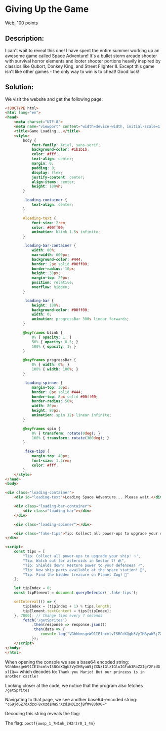 # Giving Up the Game
Web, 100 points

## Description:
I can't wait to reveal this one! I have spent the entire summer working up an awesome game called Space Adventure! It's a bullet storm arcade shooter with survival horror elements and looter shooter portions heavily inspired by classics like Qubort, Donkey King, and Street Flighter II. Except this game isn't like other games - the only way to win is to cheat! Good luck!

## Solution:
We visit the website and get the following page:

```html
<!DOCTYPE html>
<html lang="en">
<head>
    <meta charset="UTF-8">
    <meta name="viewport" content="width=device-width, initial-scale=1.0">
    <title>Game Loading...</title>
    <style>
        body {
            font-family: Arial, sans-serif;
            background-color: #1b1b1b;
            color: #fff;
            text-align: center;
            margin: 0;
            padding: 0;
            display: flex;
            justify-content: center;
            align-items: center;
            height: 100vh;
        }

        .loading-container {
            text-align: center;
        }

        #loading-text {
            font-size: 2rem;
            color: #00ff00;
            animation: blink 1.5s infinite;
        }

        .loading-bar-container {
            width: 80%;
            max-width: 600px;
            background-color: #444;
            border: 2px solid #00ff00;
            border-radius: 10px;
            height: 30px;
            margin-top: 20px;
            position: relative;
            overflow: hidden;
        }

        .loading-bar {
            height: 100%;
            background-color: #00ff00;
            width: 0;
            animation: progressBar 300s linear forwards;
        }

        @keyframes blink {
            0% { opacity: 1; }
            50% { opacity: 0.5; }
            100% { opacity: 1; }
        }

        @keyframes progressBar {
            0% { width: 0%; }
            100% { width: 100%; }
        }

        .loading-spinner {
            margin-top: 30px;
            border: 8px solid #444;
            border-top: 8px solid #00ff00;
            border-radius: 50%;
            width: 80px;
            height: 80px;
            animation: spin 12s linear infinite;
        }

        @keyframes spin {
            0% { transform: rotate(0deg); }
            100% { transform: rotate(360deg); }
        }

        .fake-tips {
            margin-top: 40px;
            font-size: 1.2rem;
            color: #fff;
        }
    </style>
</head>
<body>

<div class="loading-container">
    <div id="loading-text">Loading Space Adventure... Please wait.</div>

    <div class="loading-bar-container">
        <div class="loading-bar"></div>
    </div>

    <div class="loading-spinner"></div>

    <div class="fake-tips">Tip: Collect all power-ups to upgrade your ship! 💥</div>
</div>

<script>
    const tips = [
        "Tip: Collect all power-ups to upgrade your ship! 💥",
        "Tip: Watch out for asteroids in Sector 7! 🪨",
        "Tip: Shields down! Restore power to your defenses! ⚡",
        "Tip: New ship parts available at the space station! 🚀",
        "Tip: Find the hidden treasure on Planet Zog! 🌌"
    ];

    let tipIndex = 0;
    const tipElement = document.querySelector('.fake-tips');

    setInterval(() => {
        tipIndex = (tipIndex + 1) % tips.length;
        tipElement.textContent = tips[tipIndex];
    }, 7000); // Change tips every 7 seconds
        fetch('/getSprites')
            .then(response => response.json())
            .then(data => {
                console.log("VGhhbmsgeW91IE1hcmlvISBCdXQgb3VyIHByaW5jZXNzIGlzIGluIGFub3RoZXIgY2FzdGxlIQ==");
            });       
    </script>
</body>
</html>
```

When opening the console we see a base64 encoded string:
``VGhhbmsgeW91IE1hcmlvISBCdXQgb3VyIHByaW5jZXNzIGlzIGluIGFub3RoZXIgY2FzdGxlIQ==`` which decodes to: ``Thank you Mario! But our princess is in another castle!``

Looking closer at the code, we notice that the program also fetches ``/getSprites``

Navigating to that page, we see another base64-encoded string:
``"cG9jdGZ7dXdzcF8xXzdIMW5rXzdIM3IzcjBfMV80bX0="``

Decoding this string reveals the flag:

The flag: ``poctf{uwsp_1_7H1nk_7H3r3r0_1_4m}``
